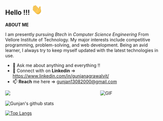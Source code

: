 ## Hello !!!  <img src="https://github.com/ABSphreak/ABSphreak/blob/master/gifs/Hi.gif" width="35px">

**ABOUT ME** 

I am presently pursuing *Btech* in *Computer Science Engineering* From Vellore Institute of Technology.
My major interests include competitive programming, problem-solving, and web development.
Being an avid learner, I always try to keep myself updated with the latest technologies in use.


- 💬 Ask me about anything and everything !! 
- 💬 Connect with on **Linkedin** => https://www.linkedin.com/in/gunjanagrawalvit/ 
- 📫 **Reach** me here => gunjan13082000@gmail.com 

<img align="right" alt="GIF" src="https://miro.medium.com/max/875/1*Urc28sbnORGOW5oyohQ06g.gif" width="200px" />

 <p>
  <a href="https://www.linkedin.com/in/gunjanagrawalvit/">
    <img src="https://img.shields.io/badge/linkedin-%230077B5.svg?&style=for-the-badge&logo=linkedin&logoColor=white">
  </a>
</p>

![Gunjan's github stats](https://github-readme-stats.vercel.app/api?username=GunjanMA&count_private=true&show_icons=true)

[![Top Langs](https://github-readme-stats.vercel.app/api/top-langs/?username=GunjanMA&layout=compact)](https://github.com/anuraghazra/github-readme-stats)
